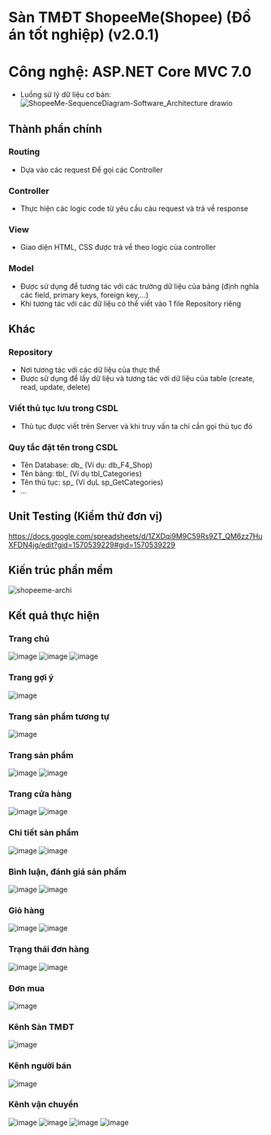 # Sàn TMĐT ShopeeMe(Shopee) (Đồ án tốt nghiệp) (v2.0.1)
# Công nghệ: ASP.NET Core MVC  7.0
- Luồng sử lý dữ liệu cơ bản: 
![ShopeeMe-SequenceDiagram-Software_Architecture drawio](https://github.com/user-attachments/assets/c451f6a0-8cb4-4f34-bc9e-40e004e1f56d)
## Thành phần chính
### Routing
- Dựa vào các request Để gọi các Controller

### Controller
- Thực hiện các logic code từ yêu cầu cảu request và trả về response

### View
- Giao diện HTML, CSS được trả về theo logic của controller

### Model
- Được sử dụng để tương tác với các trường dữ liệu của bảng (định nghĩa các field, primary keys, foreign key,...)
- Khi tương tác với các dữ liệu có thể viết vào 1 file Repository riêng

## Khác
### Repository 
- Nơi tương tác với các dữ liệu của thực thể
- Được sử dụng để lấy dữ liệu và tương tác với dữ liệu của table (create, read, update, delete)

### Viết thủ tục lưu trong CSDL
  - Thủ tục được viết trên Server và khi truy vấn ta chỉ cần gọi thủ tục đó
### Quy tắc đặt tên trong CSDL
 - Tên Database: db_ (Ví dụ: db_F4_Shop)
 - Tên bảng: tbl_ (Ví dụ tbl_Categories)
 - Tên thủ tục: sp_ (Ví dụL sp_GetCategories)
 - ...
## Unit Testing (Kiểm thử đơn vị)
https://docs.google.com/spreadsheets/d/1ZXDqi9M9C59Rs9ZT_QM6zz7HuXFDN4jg/edit?gid=1570539229#gid=1570539229
## Kiến trúc phần mềm
![shopeeme-archi](https://github.com/user-attachments/assets/c461be70-c30e-4a33-b126-2302a792ae36)
## Kết quả thực hiện
### Trang chủ
![image](https://github.com/user-attachments/assets/eb06a394-b0ed-4570-bcb8-45f8e745fd63)
![image](https://github.com/user-attachments/assets/1cd4f0a6-0858-4344-a288-956671d47b4f)
![image](https://github.com/user-attachments/assets/5ff66ac7-e7e1-4d55-90d1-05fdfbca763b)
### Trang gợi ý
![image](https://github.com/user-attachments/assets/d65e204f-f6eb-460a-9474-bff4341ee124)
### Trang sản phẩm tương tự
![image](https://github.com/user-attachments/assets/fdb3fbc0-7f50-4dbf-b9c6-441d5061aebe)
### Trang sản phẩm
![image](https://github.com/user-attachments/assets/36781f9f-c2f7-4400-9d6c-90cf147400e2)
![image](https://github.com/user-attachments/assets/ba9e0646-d0a3-4858-87d5-df3d0c62dcc7)
### Trang cửa hàng
![image](https://github.com/user-attachments/assets/22da4dad-30e7-48e8-b229-652f06a0c0af)
![image](https://github.com/user-attachments/assets/7ae8e03e-8cf0-4f54-b682-9599475933bc)
### Chi tiết sản phẩm
![image](https://github.com/user-attachments/assets/5e4b3e4f-5d63-4b39-a626-c11df3d01db1)
![image](https://github.com/user-attachments/assets/8e5175c0-1441-47ef-be3e-5e6c12cc964d)
### Bình luận, đánh giá sản phẩm
![image](https://github.com/user-attachments/assets/98af65e6-b4b5-4be1-bbc9-ee21637a61bd)
![image](https://github.com/user-attachments/assets/0a17ec32-d067-4a57-980a-5e67cb23eac2)
### Giỏ hàng
![image](https://github.com/user-attachments/assets/a6c856b1-3982-4768-b432-0f95de7b5271)
![image](https://github.com/user-attachments/assets/7f609383-7b89-4666-852b-804b629dd700)
### Trạng thái đơn hàng
![image](https://github.com/user-attachments/assets/37ef7700-8ea7-4218-8c29-1796e4306f65)
![image](https://github.com/user-attachments/assets/7bf21a29-a781-44a6-933d-3535515946ac)
### Đơn mua
![image](https://github.com/user-attachments/assets/cfb3d74c-5037-4621-a277-1d1959bae48b)
### Kênh Sàn TMĐT
![image](https://github.com/user-attachments/assets/618f19b2-acfb-49a2-94c2-2870303803f4)
### Kênh người bán
![image](https://github.com/user-attachments/assets/414ed5a5-8e36-4e4c-b1bc-96d7897405c5)
### Kênh vận chuyển
![image](https://github.com/user-attachments/assets/57f5e4c1-e31c-45e8-8e7c-2f1432b45427)
![image](https://github.com/user-attachments/assets/646d0fb5-4030-4b81-bcc4-8d72456302c2)
![image](https://github.com/user-attachments/assets/02cad0c9-e2e3-4461-981b-cd18cc955e09)
![image](https://github.com/user-attachments/assets/aa972d6c-f0a6-4c47-b2e0-f9aac96c70d7)

















